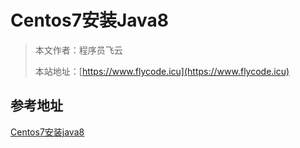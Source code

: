 # Centos7安装Java8
> 本文作者：程序员飞云
>
> 本站地址：[https://www.flycode.icu](https://www.flycode.icu)


## 参考地址
[Centos7安装java8](https://www.cnblogs.com/baoruizhe/p/17141383.html)